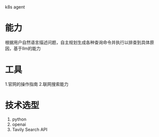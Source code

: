 k8s agent 

# 能力
根据用户自然语言描述问题，自主规划生成各种查询命令并执行以排查到具体原因，基于llm的能力

# 工具
1.官网的操作指南
2.联网搜索能力


# 技术选型
1. python
2. openai
3. Tavily Search API